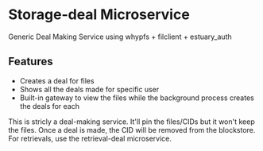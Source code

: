 # Storage-deal Microservice
Generic Deal Making Service using whypfs + filclient + estuary_auth

## Features
- Creates a deal for files
- Shows all the deals made for specific user
- Built-in gateway to view the files while the background process creates the deals for each

This is stricly a deal-making service. It'll pin the files/CIDs but it won't keep the files. Once a deal is made, the CID will be removed from the blockstore. For retrievals, use the retrieval-deal microservice.
